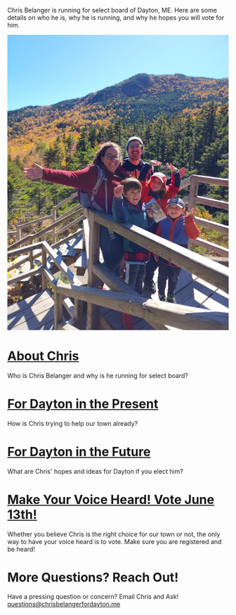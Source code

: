 Chris Belanger is running for select board of Dayton, ME. Here are some details on who he is, why he is running, and why he hopes you will vote for him.

![Chris and Family](./docs/assets/images/family.jpg)

# [About Chris](https://www.chrisbelangerfordayton.me/about-chris)
Who is Chris Belanger and why is he running for select board?

# [For Dayton in the Present](https://www.chrisbelangerfordayton.me/for-dayton-in-the-present)
How is Chris trying to help our town already?

# [For Dayton in the Future](https://www.chrisbelangerfordayton.me/for-dayton-in-the-future)
What are Chris' hopes and ideas for Dayton if you elect him?

# [Make Your Voice Heard! Vote June 13th!](https://www.chrisbelangerfordayton.me/make-your-voice-heard)
Whether you believe Chris is the right choice for our town or not, the only way to have your voice heard is to vote. Make sure you are registered and be heard!

# More Questions? Reach Out!
Have a pressing question or concern?  Email Chris and Ask! <questions@chrisbelangerfordayton.me>
